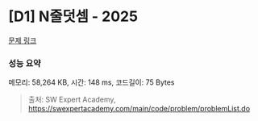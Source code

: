 # [D1] N줄덧셈 - 2025 

[문제 링크](https://swexpertacademy.com/main/code/problem/problemDetail.do?contestProbId=AV5QFZtaAscDFAUq) 

### 성능 요약

메모리: 58,264 KB, 시간: 148 ms, 코드길이: 75 Bytes



> 출처: SW Expert Academy, https://swexpertacademy.com/main/code/problem/problemList.do